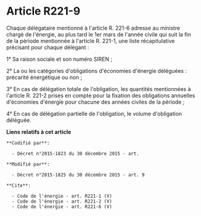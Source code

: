 # Article R221-9

Chaque délégataire mentionné à l'article R. 221-6 adresse au ministre chargé de l'énergie, au plus tard le 1er mars de
l'année civile qui suit la fin de la période mentionnée à l'article R. 221-1, une liste récapitulative précisant pour chaque
délégant : 

1° Sa raison sociale et son numéro SIREN ; 

2° La ou les catégories d'obligations d'économies d'énergie déléguées : précarité énergétique ou non ; 

3° En cas de délégation totale de l'obligation, les quantités mentionnées à l'article R. 221-2 prises en compte pour la
fixation des obligations annuelles d'économies d'énergie pour chacune des années civiles de la période ; 

4° En cas de délégation partielle de l'obligation, le volume d'obligation déléguée.

**Liens relatifs à cet article**

	**Codifié par**:

	  - Décret n°2015-1823 du 30 décembre 2015 - art.

	**Modifié par**:

	  - Décret n°2015-1825 du 30 décembre 2015 - art. 9

	**Cite**:

	  - Code de l'énergie - art. R221-1 (V)
	  - Code de l'énergie - art. R221-2 (V)
	  - Code de l'énergie - art. R221-6 (V)
